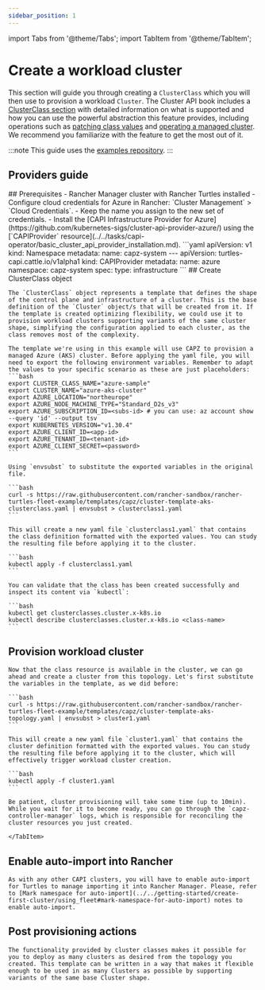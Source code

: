 ```yaml
---
sidebar_position: 1
---
```

import Tabs from '@theme/Tabs';
import TabItem from '@theme/TabItem';

# Create a workload cluster

This section will guide you through creating a `ClusterClass` which you will then use to provision a workload `Cluster`. The Cluster API book includes a [ClusterClass section](https://cluster-api.sigs.k8s.io/tasks/experimental-features/cluster-class/) with detailed information on what is supported and how you can use the powerful abstraction this feature provides, including operations such as [patching class values](https://cluster-api.sigs.k8s.io/tasks/experimental-features/cluster-class/write-clusterclass#clusterclass-with-patches) and [operating a managed cluster](https://cluster-api.sigs.k8s.io/tasks/experimental-features/cluster-class/operate-cluster). We recommend you familiarize with the feature to get the most out of it.

:::note
This guide uses the [examples repository](https://github.com/rancher-sandbox/rancher-turtles-fleet-example/tree/templates).
:::

## Providers guide

<Tabs>
  <TabItem value="azure-aks" label="CAPZ AKS" default>
  ## Prerequisites
    - Rancher Manager cluster with Rancher Turtles installed
    - Configure cloud credentials for Azure in Rancher: `Cluster Management` > `Cloud Credentials`.
        - Keep the name you assign to the new set of credentials.
    - Install the [CAPI Infrastructure Provider for Azure](https://github.com/kubernetes-sigs/cluster-api-provider-azure/) using the [`CAPIProvider` resource](../../tasks/capi-operator/basic_cluster_api_provider_installation.md).
        ```yaml
        apiVersion: v1
        kind: Namespace
        metadata:
          name: capz-system
        ---
        apiVersion: turtles-capi.cattle.io/v1alpha1
        kind: CAPIProvider
        metadata:
          name: azure
          namespace: capz-system
        spec:
          type: infrastructure
        ```
  ## Create ClusterClass object

    The `ClusterClass` object represents a template that defines the shape of the control plane and infrastructure of a cluster. This is the base definition of the `Cluster` object/s that will be created from it. If the template is created optimizing flexibility, we could use it to provision workload clusters supporting variants of the same cluster shape, simplifying the configuration applied to each cluster, as the class removes most of the complexity.

    The template we're using in this example will use CAPZ to provision a managed Azure (AKS) cluster. Before applying the yaml file, you will need to export the following environment variables. Remember to adapt the values to your specific scenario as these are just placeholders:
    ```bash
    export CLUSTER_CLASS_NAME="azure-sample"
    export CLUSTER_NAME="azure-aks-cluster"
    export AZURE_LOCATION="northeurope"
    export AZURE_NODE_MACHINE_TYPE="Standard_D2s_v3"
    export AZURE_SUBSCRIPTION_ID=<subs-id> # you can use: az account show --query 'id' --output tsv
    export KUBERNETES_VERSION="v1.30.4"
    export AZURE_CLIENT_ID=<app-id>
    export AZURE_TENANT_ID=<tenant-id>
    export AZURE_CLIENT_SECRET=<password>
    ```

    Using `envsubst` to substitute the exported variables in the original file.

    ```bash
    curl -s https://raw.githubusercontent.com/rancher-sandbox/rancher-turtles-fleet-example/templates/capz/cluster-template-aks-clusterclass.yaml | envsubst > clusterclass1.yaml
    ```

    This will create a new yaml file `clusterclass1.yaml` that contains the class definition formatted with the exported values. You can study the resulting file before applying it to the cluster.

    ```bash
    kubectl apply -f clusterclass1.yaml
    ```

    You can validate that the class has been created successfully and inspect its content via `kubectl`:

    ```bash
    kubectl get clusterclasses.cluster.x-k8s.io
    kubectl describe clusterclasses.cluster.x-k8s.io <class-name>
    ```

  ## Provision workload cluster

    Now that the class resource is available in the cluster, we can go ahead and create a cluster from this topology. Let's first substitute the variables in the template, as we did before:

    ```bash
    curl -s https://raw.githubusercontent.com/rancher-sandbox/rancher-turtles-fleet-example/templates/capz/cluster-template-aks-topology.yaml | envsubst > cluster1.yaml
    ```

    This will create a new yaml file `cluster1.yaml` that contains the cluster definition formatted with the exported values. You can study the resulting file before applying it to the cluster, which will effectively trigger workload cluster creation.

    ```bash
    kubectl apply -f cluster1.yaml
    ```

    Be patient, cluster provisioning will take some time (up to 10min). While you wait for it to become ready, you can go through the `capz-controller-manager` logs, which is responsible for reconciling the cluster resources you just created.

    </TabItem>

</Tabs>

  ## Enable auto-import into Rancher

    As with any other CAPI clusters, you will have to enable auto-import for Turtles to manage importing it into Rancher Manager. Please, refer to [Mark namespace for auto-import](../../getting-started/create-first-cluster/using_fleet#mark-namespace-for-auto-import) notes to enable auto-import.

  ## Post provisioning actions

    The functionality provided by cluster classes makes it possible for you to deploy as many clusters as desired from the topology you created. This template can be written in a way that makes it flexible enough to be used in as many Clusters as possible by supporting variants of the same base Cluster shape.
